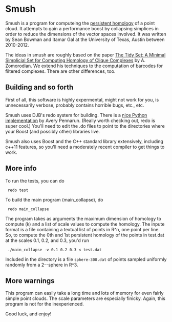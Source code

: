 # Smush

Smush is a program for computeing the 
[persistent homology](http://en.wikipedia.org/wiki/Persistent_homology) 
of a point cloud.  It attempts to gain a performance boost by
collapsing simplices in order to reduce the dimensions of the 
vector spaces involved.  It was written by Sean Bowman and Itamar 
Gal at the University of Texas, Austin between 2010-2012.

The ideas in smush are roughly based on the paper [The Tidy Set: A Minimal Simplicial Set for
Computing Homology of Clique Complexes](http://www.cs.dartmouth.edu/~afra/papers/manuscript/tidy.pdf) 
by A. Zomorodian.  We extend his techniques to the computation of 
barcodes for filtered complexes.  There are other differences, too.

## Building and so forth

First of all, this software is highly expermental, might not work 
for you, is unnecessarily verbose, probably contains horrible bugs,
etc., etc.

Smush uses DJB's redo system for building.  There is a
[nice Python implementation](https://github.com/apenwarr/redo) by 
Avery Pennarun.  (Really worth checking out, redo is super cool.)
You'll need to edit the .do files to point to the directories where
your Boost (and possibly other) libraries live.

Smush also uses Boost and the C++ standard library extensively,
including c++11 features, so you'll need a moderately recent
compiler to get things to work.

## More info

To run the tests, you can do 

     redo test

To build the main program (main_collapse), do

     redo main_collapse

The program takes as arguments the maximum dimension of homology
to compute (k) and a list of scale values to compute the homology.
The inpute format is a file containing a textual list of points in 
R^n, one point per line.  So, to compute the 0th and 1st persistent 
homology of the points in test.dat at the 
scales 0.1, 0.2, and 0.3, you'd run

     ./main_collapse -v 0.1 0.2 0.3 < test.dat

Included in the directory is a file `sphere-300.dat` of points 
sampled uniformly randomly from a 2--sphere in R^3.

## More warnings

This program can easily take a long time and lots of memory 
for even fairly simple point clouds.  The scale parameters are
especially finicky.  Again, this program is not for the 
inexperienced.

Good luck, and enjoy!

